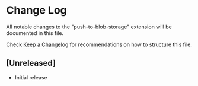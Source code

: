 # Change Log
All notable changes to the "push-to-blob-storage" extension will be documented in this file.

Check [Keep a Changelog](http://keepachangelog.com/) for recommendations on how to structure this file.

## [Unreleased]
- Initial release